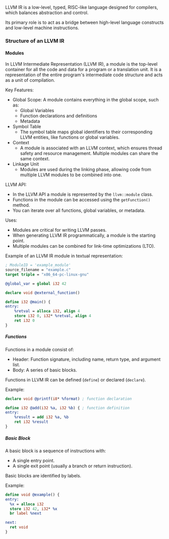 LLVM IR is a low-level, typed, RISC-like language designed for compilers, which balances abstraction and control. 

Its primary role is to act as a bridge between high-level language constructs and low-level machine instructions.

### Structure of an LLVM IR

#### Modules
In LLVM Intermediate Representation (LLVM IR), a module is the top-level container for all the code and data for a program or a translation unit. It is a representation of the entire program's intermediate code structure and acts as a unit of compilation.

Key Features:
- Global Scope: A module contains everything in the global scope, such as:
	- Global Variables
	- Function declarations and definitions
	- Metadata
- Symbol Table
	- The symbol table maps global identifiers to their corresponding LLVM entities, like functions or global variables.
- Context
	-  A module is associated with an LLVM context, which ensures thread safety and resource management. Multiple modules can share the same context.
- Linkage Unit
	-  Modules are used during the linking phase, allowing code from multiple LLVM modules to be combined into one.

LLVM API:
- In the LLVM API a module is represented by the `llvm::module` class.
- Functions in the module can be accessed using the `getFunction()` method.
- You can iterate over all functions, global variables, or metadata.

Uses:
- Modules are critical for writing LLVM passes.
- When generating LLVM IR programmatically, a module is the starting point.
- Multiple modules can be combined for link-time optimizations (LTO).

Example of an LLVM IR module in textual representation:
```llvm
; ModuleID = 'example_module' 
source_filename = "example.c" 
target triple = "x86_64-pc-linux-gnu" 

@global_var = global i32 42 

declare void @external_function()

define i32 @main() { 
entry: 
	%retval = alloca i32, align 4 
	store i32 0, i32* %retval, align 4 
	ret i32 0 
}
```

##### Functions
Functions in a module consist of:
- Header: Function signature, including name, return type, and argument list.
- Body: A series of basic blocks.

Functions in LLVM IR can be defined (`define`) or declared (`declare`).

Example:
```llvm
declare void @printf(i8* %format) ; function declaration 

define i32 @add(i32 %a, i32 %b) { ; function definition 
entry: 
	%result = add i32 %a, %b 
	ret i32 %result 
}
```


##### Basic Block
A basic block is a sequence of instructions with:
- A single entry point.
- A single exit point (usually a branch or return instruction).

Basic blocks are identified by labels.

Example:
```llvm
define void @example() {
entry:
  %x = alloca i32
  store i32 42, i32* %x
  br label %next

next:
  ret void
}
```

####

